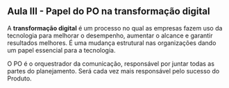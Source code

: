 ## Aula III - Papel do PO na transformação digital

A **transformação digital** é um processo no qual as empresas fazem uso da tecnologia para melhorar o desempenho, aumentar o alcance e garantir resultados melhores.
É uma mudança estrutural nas organizações dando um papel essencial para a tecnologia.

O PO é o orquestrador da comunicação, responsável por juntar todas as partes do planejamento.
Será cada vez mais responsável pelo sucesso do Produto.
